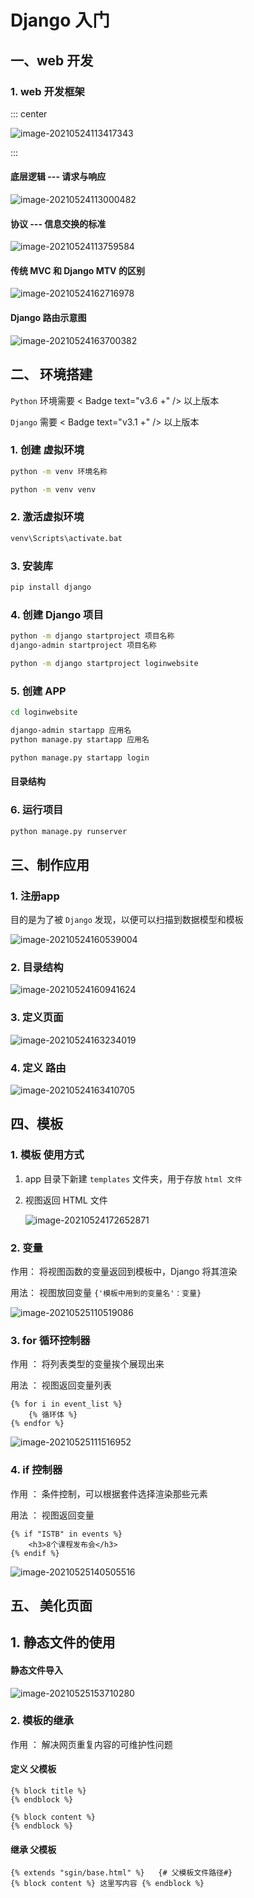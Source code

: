 # Django 入门

## 一、web 开发

### 1. web 开发框架

::: center

![image-20210524113417343](https://pupperc.com/img/20210524113417.png)

:::

#### 底层逻辑 --- 请求与响应

![image-20210524113000482](https://pupperc.com/img/20210524113000.png)

#### 协议 --- 信息交换的标准

![image-20210524113759584](https://pupperc.com/img/20210524113759.png)

#### 传统 MVC 和 Django MTV 的区别

![image-20210524162716978](https://pupperc.com/img/20210524162717.png)

#### Django 路由示意图

![image-20210524163700382](https://pupperc.com/img/20210524163700.png)

## 二、 环境搭建

`Python` 环境需要 < Badge text="v3.6 +" /> 以上版本

`Django` 需要 < Badge text="v3.1 +" /> 以上版本

### 1. 创建 虚拟环境

```cmd
python -m venv 环境名称

python -m venv venv
```

### 2. 激活虚拟环境

```cmd
venv\Scripts\activate.bat
```

### 3. 安装库

```cmd
pip install django
```

### 4. 创建 Django 项目

```cmd
python -m django startproject 项目名称
django-admin startproject 项目名称

python -m django startproject loginwebsite
```

### 5. 创建 APP

```cmd
cd loginwebsite

django-admin startapp 应用名
python manage.py startapp 应用名

python manage.py startapp login	
```

#### 目录结构



### 6. 运行项目

```cmd
python manage.py runserver
```

## 三、制作应用

### 1. 注册app

目的是为了被 `Django` 发现，以便可以扫描到数据模型和模板

![image-20210524160539004](https://pupperc.com/img/20210524160539.png)

### 2. 目录结构

![image-20210524160941624](https://pupperc.com/img/20210524160941.png)

### 3. 定义页面

![image-20210524163234019](https://pupperc.com/img/20210524163234.png)

### 4. 定义 路由

![image-20210524163410705](https://pupperc.com/img/20210524163410.png)

## 四、模板

### 1. 模板 使用方式

1.  app 目录下新建 `templates` 文件夹，用于存放 `html 文件`

2.  视图返回 HTML 文件

    ![image-20210524172652871](https://pupperc.com/img/20210524172653.png)

### 2. 变量

作用： 将视图函数的变量返回到模板中，Django 将其渲染

用法： 视图放回变量 `{'模板中用到的变量名'：变量}`

![image-20210525110519086](https://pupperc.com/img/20210525110519.png)

### 3. for 循环控制器

作用 ： 将列表类型的变量挨个展现出来

用法 ： 视图返回变量列表

```django
{% for i in event_list %}
	{% 循环体 %}
{% endfor %}
```

![image-20210525111516952](https://pupperc.com/img/20210525111517.png)

### 4. if 控制器

作用 ： 条件控制，可以根据套件选择渲染那些元素

用法 ： 视图返回变量

```django
{% if "ISTB" in events %}
	<h3>8个课程发布会</h3>
{% endif %}
```

![image-20210525140505516](https://pupperc.com/img/20210525140505.png)

## 五、 美化页面

## 1.  静态文件的使用

#### 静态文件导入

![image-20210525153710280](https://pupperc.com/img/20210525153710.png)

### 2. 模板的继承

作用 ： 解决网页重复内容的可维护性问题

#### 定义 父模板

```django
{% block title %}
{% endblock %}

{% block content %}
{% endblock %}
```

#### 继承 父模板

```django
{% extends "sgin/base.html" %}   {# 父模板文件路径#}
{% block content %} 这里写内容 {% endblock %}
```

